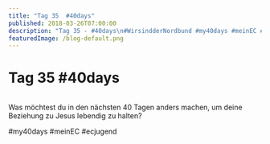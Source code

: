 ```yaml
---
title: "Tag 35  #40days"
published: 2018-03-26T07:00:00
description: "Tag 35 - #40days\n#WirsindderNordbund #my40days #meinEC #ecjugend"
featuredImage: /blog-default.png
---
```


# Tag 35  #40days

<img loading="lazy" src="/old/40DAYS_03-26_UP-tag-35.jpg" alt>

Was möchtest du in den nächsten 40 Tagen anders machen, um deine Beziehung zu Jesus lebendig zu halten?

#my40days #meinEC #ecjugend